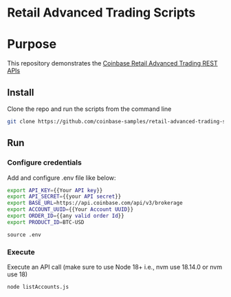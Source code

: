 # Retail Advanced Trading Scripts

# Purpose

This repository demonstrates the [Coinbase Retail Advanced Trading REST APIs](https://docs.cloud.coinbase.com/advanced-trade-api/docs/welcome)

## Install

Clone the repo and run the scripts from the command line

```bash
git clone https://github.com/coinbase-samples/retail-advanced-trading-scripts-js.git
```

## Run

### Configure credentials
Add and configure .env file like below:

```bash
export API_KEY={{Your API key}}
export API_SECRET={{your API secret}}
export BASE_URL=https://api.coinbase.com/api/v3/brokerage
export ACCOUNT_UUID={{Your Account UUID}}
export ORDER_ID={{any valid order Id}}
export PRODUCT_ID=BTC-USD
```

```
source .env
```

### Execute

Execute an API call (make sure to use Node 18+ i.e., nvm use 18.14.0 or nvm use 18)

```bash
node listAccounts.js
```
